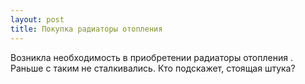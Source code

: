 ```yaml
---
layout: post 
title: Покупка радиаторы отопления 
--- 
```

Возникла необходимость в приобретении радиаторы отопления . Раньше с таким не сталкивались. Кто подскажет, стоящая штука?